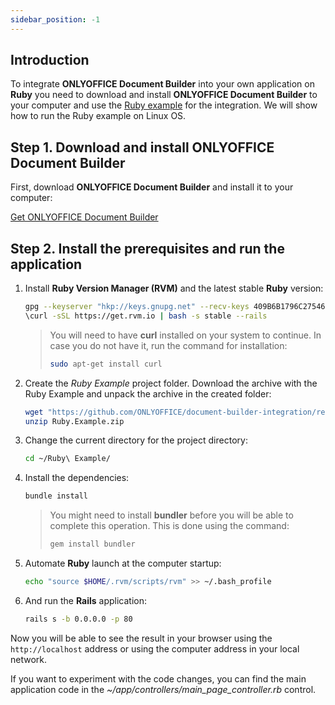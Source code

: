 ```yaml
---
sidebar_position: -1
---
```


## Introduction

To integrate **ONLYOFFICE Document Builder** into your own application on **Ruby** you need to download and install **ONLYOFFICE Document Builder** to your computer and use the [Ruby example](./overview.md) for the integration. We will show how to run the Ruby example on Linux OS.

## Step 1. Download and install ONLYOFFICE Document Builder

First, download **ONLYOFFICE Document Builder** and install it to your computer:

[Get ONLYOFFICE Document Builder](https://www.onlyoffice.com/download-builder.aspx?from=api)

## Step 2. Install the prerequisites and run the application

1. Install **Ruby Version Manager (RVM)** and the latest stable **Ruby** version:

   ``` sh
   gpg --keyserver "hkp://keys.gnupg.net" --recv-keys 409B6B1796C275462A1703113804BB82D39DC0E3
   \curl -sSL https://get.rvm.io | bash -s stable --rails
   ```

   > You will need to have **curl** installed on your system to continue. In case you do not have it, run the command for installation:
   > 
   > ``` sh
   > sudo apt-get install curl
   > ```

2. Create the *Ruby Example* project folder. Download the archive with the Ruby Example and unpack the archive in the created folder:

   ``` sh
   wget "https://github.com/ONLYOFFICE/document-builder-integration/releases/latest/download/Ruby.Example.zip"
   unzip Ruby.Example.zip
   ```

3. Change the current directory for the project directory:

   ``` sh
   cd ~/Ruby\ Example/
   ```

4. Install the dependencies:

   ``` sh
   bundle install
   ```

   > You might need to install **bundler** before you will be able to complete this operation. This is done using the command:
   > 
   > ``` sh
   > gem install bundler
   > ```

5. Automate **Ruby** launch at the computer startup:

   ``` sh
   echo "source $HOME/.rvm/scripts/rvm" >> ~/.bash_profile
   ```

6. And run the **Rails** application:

   ``` sh
   rails s -b 0.0.0.0 -p 80
   ```

Now you will be able to see the result in your browser using the `http://localhost` address or using the computer address in your local network.

If you want to experiment with the code changes, you can find the main application code in the *\~/app/controllers/main\_page\_controller.rb* control.
